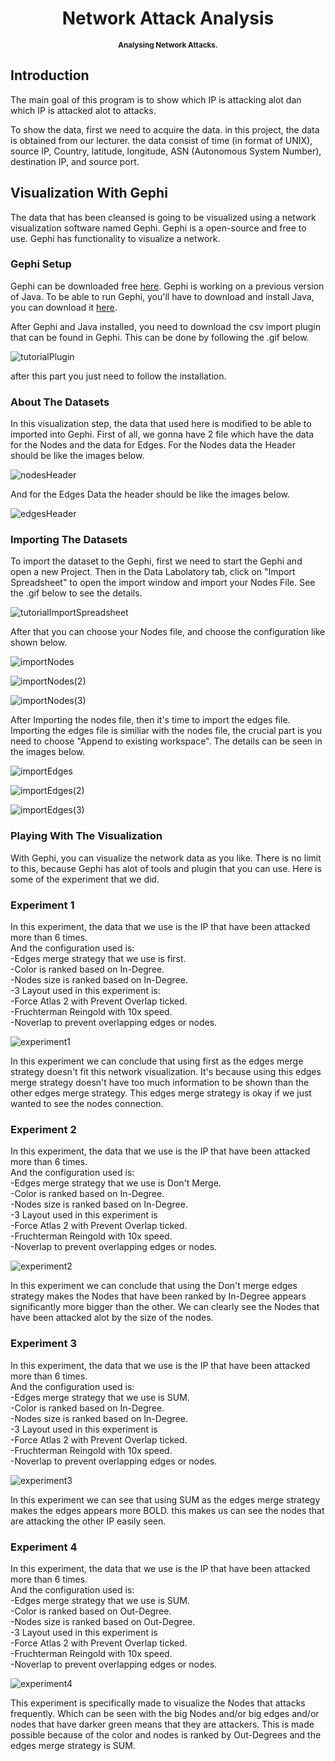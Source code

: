 <h1 align="center">
  Network Attack Analysis
</h1>
<p align="center">
<sup>
  <b>Analysing Network Attacks.</b>
</sup>
</p>


## Introduction

The main goal of this program is to show which IP is attacking alot dan which IP is attacked alot to attacks.

To show the data, first we need to acquire the data. in this project, the data is obtained from our lecturer. the data consist of time (in format of UNIX), source IP, Country, latitude, longitude, ASN (Autonomous System Number), destination IP, and source port.


## Visualization With Gephi

The data that has been cleansed is going to be visualized using a network visualization software named Gephi. Gephi is a open-source and free to use. Gephi has functionality to visualize a network.

### Gephi Setup

Gephi can be downloaded free [here](https://gephi.org/users/download/). Gephi is working on a previous version of Java. To be able to run Gephi, you'll have to download and install Java, you can download it [here](https://www.java.com/en/download/). 

After Gephi and Java installed, you need to download the csv import plugin that can be found in Gephi.
This can be done by following the .gif below.

![tutorialPlugin](https://raw.githubusercontent.com/RyanHiroshi/Network-Analysis/master/Screenshot/Installing_Plugin.gif)

after this part you just need to follow the installation.

### About The Datasets

In this visualization step, the data that used here is modified to be able to imported into Gephi. First of all, we gonna have 2 file which have the data for the Nodes and the data for Edges. For the Nodes data the Header should be like the images below.

![nodesHeader](https://raw.githubusercontent.com/RyanHiroshi/Network-Analysis/master/Screenshot/Nodes_Data.PNG)

And for the Edges Data the header should be like the images below.

![edgesHeader](https://raw.githubusercontent.com/RyanHiroshi/Network-Analysis/master/Screenshot/Edges_Data.PNG)

### Importing The Datasets

To import the dataset to the Gephi, first we need to start the Gephi and open a new Project. Then in the Data Labolatory tab, click on "Import Spreadsheet" to open the import window and import your Nodes File. See the .gif below to see the details.

![tutorialImportSpreadsheet](https://raw.githubusercontent.com/RyanHiroshi/Network-Analysis/master/Screenshot/Importing_Spreadsheet.gif)

After that you can choose your Nodes file, and choose the configuration like shown below.

![importNodes](https://raw.githubusercontent.com/RyanHiroshi/Network-Analysis/master/Screenshot/Import_Nodes.PNG)

![importNodes(2)](https://raw.githubusercontent.com/RyanHiroshi/Network-Analysis/master/Screenshot/Import_Nodes(2).PNG)

![importNodes(3)](https://raw.githubusercontent.com/RyanHiroshi/Network-Analysis/master/Screenshot/Import_Nodes(3).PNG)

After Importing the nodes file, then it's time to import the edges file. Importing the edges file is similiar with the nodes file, the crucial part is you need to choose "Append to existing workspace". The details can be seen in the images below.

![importEdges](https://raw.githubusercontent.com/RyanHiroshi/Network-Analysis/master/Screenshot/Import_Edges.PNG)

![importEdges(2)](https://raw.githubusercontent.com/RyanHiroshi/Network-Analysis/master/Screenshot/Import_Edges(2).PNG)

![importEdges(3)](https://raw.githubusercontent.com/RyanHiroshi/Network-Analysis/master/Screenshot/Import_Edges(3).PNG)

### Playing With The Visualization

With Gephi, you can visualize the network data as you like. There is no limit to this, because Gephi has alot of tools and plugin that you can use. Here is some of the experiment that we did.

### Experiment 1

In this experiment, the data that we use is the IP that have been attacked more than 6 times.<br/>
And the configuration used is: <br/>
  -Edges merge strategy that we use is first. <br/>
  -Color is ranked based on In-Degree. <br/>
  -Nodes size is ranked based on In-Degree. <br/>
  -3 Layout used in this experiment is: <br/>
    -Force Atlas 2 with Prevent Overlap ticked. <br/>
    -Fruchterman Reingold with 10x speed. <br/>
    -Noverlap to prevent overlapping edges or nodes. <br/>
    
![experiment1](https://raw.githubusercontent.com/RyanHiroshi/Network-Analysis/master/Screenshot/Experiment_1.PNG)

In this experiment we can conclude that using first as the edges merge strategy doesn't fit this network visualization. It's because using this edges merge strategy doesn't have too much information to be shown than the other edges merge strategy. This edges merge strategy is okay if we just wanted to see the nodes connection.

    
### Experiment 2

In this experiment, the data that we use is the IP that have been attacked more than 6 times.<br/>
And the configuration used is:<br/>
  -Edges merge strategy that we use is Don't Merge.<br/>
  -Color is ranked based on In-Degree.<br/>
  -Nodes size is ranked based on In-Degree.<br/>
  -3 Layout used in this experiment is<br/>
    -Force Atlas 2 with Prevent Overlap ticked.<br/>
    -Fruchterman Reingold with 10x speed.<br/>
    -Noverlap to prevent overlapping edges or nodes.<br/>
    
![experiment2](https://raw.githubusercontent.com/RyanHiroshi/Network-Analysis/master/Screenshot/Experiment_2.PNG)

In this experiment we can conclude that using the Don't merge edges strategy makes the Nodes that have been ranked by In-Degree appears significantly more bigger than the other. We can clearly see the Nodes that have been attacked alot by the size of the nodes.
    
### Experiment 3

In this experiment, the data that we use is the IP that have been attacked more than 6 times.<br/>
And the configuration used is:<br/>
  -Edges merge strategy that we use is SUM.<br/>
  -Color is ranked based on In-Degree.<br/>
  -Nodes size is ranked based on In-Degree.<br/>
  -3 Layout used in this experiment is<br/>
    -Force Atlas 2 with Prevent Overlap ticked.<br/>
    -Fruchterman Reingold with 10x speed.<br/>
    -Noverlap to prevent overlapping edges or nodes.<br/>
    
![experiment3](https://raw.githubusercontent.com/RyanHiroshi/Network-Analysis/master/Screenshot/Experiment_3.PNG)

In this experiment we can see that using SUM as the edges merge strategy makes the edges appears more BOLD. this makes us can see the nodes that are attacking the other IP easily seen.

### Experiment 4

In this experiment, the data that we use is the IP that have been attacked more than 6 times.<br/>
And the configuration used is:<br/>
  -Edges merge strategy that we use is SUM.<br/>
  -Color is ranked based on Out-Degree.<br/>
  -Nodes size is ranked based on Out-Degree.<br/>
  -3 Layout used in this experiment is<br/>
    -Force Atlas 2 with Prevent Overlap ticked.<br/>
    -Fruchterman Reingold with 10x speed.<br/>
    -Noverlap to prevent overlapping edges or nodes.<br/>
    
![experiment4](https://raw.githubusercontent.com/RyanHiroshi/Network-Analysis/master/Screenshot/Experiment_4.PNG)

    
This experiment is specifically made to visualize the Nodes that attacks frequently. Which can be seen with the big Nodes and/or big edges and/or nodes that have darker green means that they are attackers. This is made possible because of the color and nodes is ranked by Out-Degrees and the edges merge strategy is SUM.
